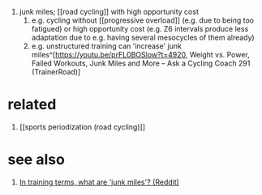 1. junk miles; [[road cycling]] with high opportunity cost
	1. e.g. cycling without [[progressive overload]] (e.g. due to being too fatigued) or high opportunity cost (e.g. Z6 intervals produce less adaptation due to e.g. having several mesocycles of them already)
	2. e.g. unstructured training can 'increase' junk miles^[https://youtu.be/prFL0BOSlow?t=4920, Weight vs. Power, Failed Workouts, Junk Miles and More – Ask a Cycling Coach 291 (TrainerRoad)]

# related
1. [[sports periodization (road cycling)]]

# see also
1. [In training terms, what are 'junk miles'? (Reddit)](https://www.reddit.com/r/cycling/comments/ebvn4a/in_training_terms_what_are_junk_miles/fb7h3ei?utm_source=share&utm_medium=web2x&context=3)
